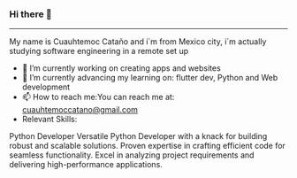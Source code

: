 ### Hi there 👋

---

<!--
**cuauhtemoccatano/cuauhtemoccatano** is a ✨ _special_ ✨ repository because its `README.md` (this file) appears on your GitHub profile.

Here are some ideas to get you started:
- 🔭 I’m currently working on Flutter, Python, Java development...
- 🌱 I’m currently learning ...
- 👯 I’m looking to collaborate on ...
- 🤔 I’m looking for help with ...
- 💬 Ask me about ...
- 📫 How to reach me: You can reach me at: cuauhtemoccatano@gmail.com ...
- ⚡ Fun fact: ...
-->

My name is Cuauhtemoc Cataño and i´m from Mexico city, i´m actually studying software engineering in a remote set up

- 🔭 I’m currently working on creating apps and websites
- 🌱 I’m currently advancing my learning on: flutter dev, Python and Web development
- 📫 How to reach me:You can reach me at: cuauhtemoccatano@gmail.com
- Relevant Skills:

Python Developer
Versatile Python Developer with a knack for building robust and scalable solutions. Proven expertise in crafting efficient code for seamless functionality. Excel in analyzing project requirements and delivering high-performance applications.
